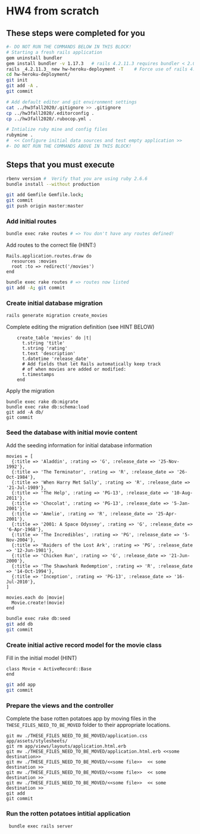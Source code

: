 # HW4 from scratch

## These steps were completed for you

```bash
#- DO NOT RUN THE COMMANDS BELOW IN THIS BLOCK!
# Starting a fresh rails application
gem uninstall bundler
gem install bundler -v 1.17.3   # rails 4.2.11.3 requires bundler < 2.0
rails _4.2.11.3_ new hw-heroku-deployment -T    # Force use of rails 4.2.11.3
cd hw-heroku-deployment/
git init
git add -A .
git commit

# Add default editor and git environment settings
cat ../hw3fall2020/.gitignore >> .gitignore
cp ../hw3fall2020/.editorconfig .
cp ../hw3fall2020/.rubocop.yml .

# Intialize ruby mine and config files
rubymine .
#  << Configure initial data sources and test empty application >>
#- DO NOT RUN THE COMMANDS ABOVE IN THIS BLOCK!

```

## Steps that you must execute
```bash
rbenv version #  Verify that you are using ruby 2.6.6
bundle install --without production

git add Gemfile Gemfile.lock;
git commit
git push origin master:master
```

### Add initial routes
```bash
bundle exec rake routes # => You don't have any routes defined!
```
Add routes to the correct file (HINT:)
```
Rails.application.routes.draw do
  resources :movies
  root :to => redirect('/movies')
end
```

```bash
bundle exec rake routes # => routes now listed
git add -A; git commit
```

### Create initial database migration
```bash
rails generate migration create_movies
```
Complete editing the migration definition (see HINT BELOW)
```
    create_table 'movies' do |t|
      t.string 'title'
      t.string 'rating'
      t.text 'description'
      t.datetime 'release_date'
      # Add fields that let Rails automatically keep track
      # of when movies are added or modified:
      t.timestamps
    end
```
Apply the migration

```
bundle exec rake db:migrate
bundle exec rake db:schema:load
git add -A db/
git commit
```

### Seed the database with initial movie content
Add the seeding information for initial database information
```
movies = [
  {:title => 'Aladdin', :rating => 'G', :release_date => '25-Nov-1992'},
  {:title => 'The Terminator', :rating => 'R', :release_date => '26-Oct-1984'},
  {:title => 'When Harry Met Sally', :rating => 'R', :release_date => '21-Jul-1989'},
  {:title => 'The Help', :rating => 'PG-13', :release_date => '10-Aug-2011'},
  {:title => 'Chocolat', :rating => 'PG-13', :release_date => '5-Jan-2001'},
  {:title => 'Amelie', :rating => 'R', :release_date => '25-Apr-2001'},
  {:title => '2001: A Space Odyssey', :rating => 'G', :release_date => '6-Apr-1968'},
  {:title => 'The Incredibles', :rating => 'PG', :release_date => '5-Nov-2004'},
  {:title => 'Raiders of the Lost Ark', :rating => 'PG', :release_date => '12-Jun-1981'},
  {:title => 'Chicken Run', :rating => 'G', :release_date => '21-Jun-2000'},
  {:title => 'The Shawshank Redemption', :rating => 'R', :release_date => '14-Oct-1994'},
  {:title => 'Inception', :rating => 'PG-13', :release_date => '16-Jul-2010'},
]

movies.each do |movie|
  Movie.create!(movie)
end
```

```bash
bundle exec rake db:seed
git add db
git commit
```

### Create initial active record model for the movie class
Fill in the initial model (HINT)
```
class Movie < ActiveRecord::Base
end
```

```bash
git add app
git commit
```

### Prepare the views and the controller
Complete the base rotten potatoes app by moving files in the `THESE_FILES_NEED_TO_BE_MOVED` folder
to their appropriate locations.
```
git mv ./THESE_FILES_NEED_TO_BE_MOVED/application.css app/assets/stylesheets/
git rm app/views/layouts/application.html.erb
git mv ./THESE_FILES_NEED_TO_BE_MOVED/application.html.erb <<some destination>>
git mv ./THESE_FILES_NEED_TO_BE_MOVED/<<some file>>  << some destination >>
git mv ./THESE_FILES_NEED_TO_BE_MOVED/<<some file>>  << some destination >>
git mv ./THESE_FILES_NEED_TO_BE_MOVED/<<some file>>  << some destination >>
git add
git commit
```

### Run the rotten potatoes intitial application
```
 bundle exec rails server  
```

